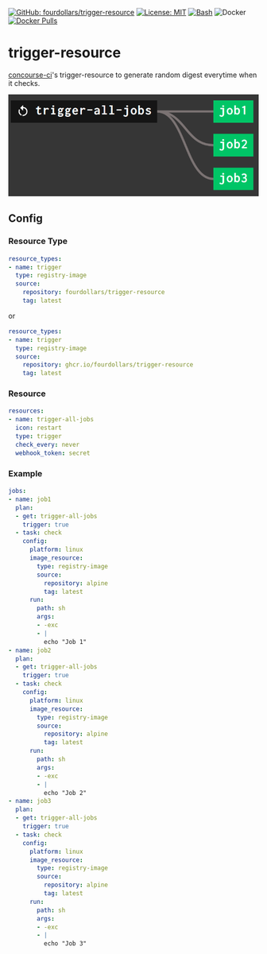  [![GitHub: fourdollars/trigger-resource](https://img.shields.io/badge/GitHub-fourdollars%2Ftrigger%E2%80%90resource-darkgreen.svg)](https://github.com/fourdollars/trigger-resource/) [![License: MIT](https://img.shields.io/badge/License-MIT-blue.svg)](https://opensource.org/licenses/MIT) [![Bash](https://img.shields.io/badge/Language-Bash-red.svg)](https://www.gnu.org/software/bash/) ![Docker](https://github.com/fourdollars/trigger-resource/workflows/Docker/badge.svg) [![Docker Pulls](https://img.shields.io/docker/pulls/fourdollars/trigger-resource.svg)](https://hub.docker.com/r/fourdollars/trigger-resource/)
# trigger-resource
[concourse-ci](https://concourse-ci.org/)'s trigger-resource to generate random digest everytime when it checks.

![example](https://github.com/fourdollars/trigger-resource/blob/main/diagram.png?raw=true)

## Config 

### Resource Type

```yaml
resource_types:
- name: trigger
  type: registry-image
  source:
    repository: fourdollars/trigger-resource
    tag: latest
```

or

```yaml
resource_types:
- name: trigger
  type: registry-image
  source:
    repository: ghcr.io/fourdollars/trigger-resource
    tag: latest
```

### Resource

```yaml
resources:
- name: trigger-all-jobs
  icon: restart
  type: trigger
  check_every: never
  webhook_token: secret
```

### Example

```yaml
jobs:
- name: job1
  plan:
  - get: trigger-all-jobs
    trigger: true
  - task: check
    config:
      platform: linux
      image_resource:
        type: registry-image
        source:
          repository: alpine
          tag: latest
      run:
        path: sh
        args:
        - -exc
        - |
          echo "Job 1"
- name: job2
  plan:
  - get: trigger-all-jobs
    trigger: true
  - task: check
    config:
      platform: linux
      image_resource:
        type: registry-image
        source:
          repository: alpine
          tag: latest
      run:
        path: sh
        args:
        - -exc
        - |
          echo "Job 2"
- name: job3
  plan:
  - get: trigger-all-jobs
    trigger: true
  - task: check
    config:
      platform: linux
      image_resource:
        type: registry-image
        source:
          repository: alpine
          tag: latest
      run:
        path: sh
        args:
        - -exc
        - |
          echo "Job 3"
```
